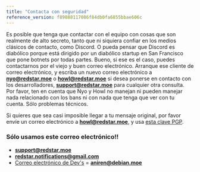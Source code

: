 ```yaml
---
title: "Contacta con seguridad"
reference_version: f89888117086f84db0fa6855bbae606c
---
```

Es posible que tenga que contactar con el equipo con cosas que son realmente de alto secreto, tanto que ni siquiera confiar en los medios clásicos de contacto, como Discord. O pueda pensar que Discord es diabólico porque está dirigido por un diabólico startup en San Francisco que pone botnets por todas partes. Bueno, si ese es el caso, puedes contactarnos por el viejo y buen correo electrónico. Arranque ese cliente de correo electrónico, y escriba un nuevo correo electrónico a **nyo@redstar.moe** o **howl@redstar.moe** si desea ponerse en contacto con los desarrolladores, **support@redstar.moe** para cualquier otra consulta. Por favor, ten en cuenta que Nyo y Howl no manejan ni pueden manejar nada relacionado con los bans ni con nada que tenga que ver con tu cuenta. Sólo problemas técnicos.

Si quieres que sea casi imposible llegar a tu mensaje original, por favor envíe un correo electrónico a **howl@redstar.moe**, y usa [esta clave PGP](https://pgp.mit.edu/pks/lookup?op=vindex&search=0x40D328300D245DA5).

### Sólo usamos este correo electrónico!!
- [**support@redstar.moe**](mailto:support@redstar.moe)
- [**redstar.notifications@gmail.com**](mailto:redstar.notifications@gmail.com)
- [Correo electrónico de Dev's](/u/1000) = [**aniren@debian.moe**](mailto:aniren@debian.moe)